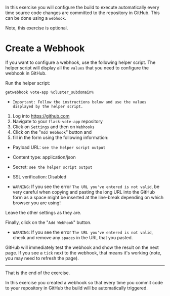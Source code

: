 In this exercise you will configure the build to execute automatically every time source code changes are committed 
to the repository in GitHub. This can be done using a ``webhook``.  

Note, this exercise is optional. 

# Create a Webhook 

If you want to configure a webhook, use the following helper script.  The helper script will display all the ``values`` that you need to configure the webhook in GitHub. 

Run the helper script:

```execute
getwebhook vote-app %cluster_subdomain%
```

 - ``Important: Follow the instructions below and use the values displayed by the helper script.``

1. Log into https://github.com
1. Navigate to your ``flask-vote-app`` repository
1. Click on ``Settings`` and then on ``Webhooks``
1. Click on the "``Add Webhook``" button and 
1. fill in the form using the following information:

- Payload URL: ``see the helper script output``
- Content type: application/json
- Secret: ``see the helper script output``
- SSL verification: Disabled 

 - ``WARNING``:  If you see the error ``The URL you've entered is not valid``, be very careful when copying and pasting the
long URL into the GitHub form as a space might be inserted at the line-break depending on which browser you are using!

Leave the other settings as they are.

Finally, click on the "``Add Webhook``" button.

 - ``WARNING``:  If you see the error ``The URL you've entered is not valid``, check and remove any ``spaces`` in the
URL that you pasted.

GitHub will immediately test the webhook and show the result on the next page.  If you see a ``tick`` next to the webhook, that means it's working (note, you may need to refresh the page). 

---
That is the end of the exercise. 

In this exercise you created a webhook so that every time you commit code to your repository in GitHub the build will be automatically triggered. 


